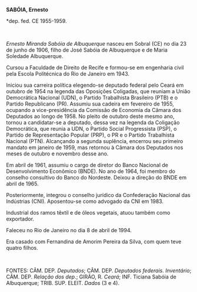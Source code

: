 **SABÓIA, Ernesto**

\*dep. fed. CE 1955-1959.

 

*Ernesto Miranda Sabóia de Albuquerque* nasceu em Sobral (CE) no dia 23
de junho de 1906, filho de José Sabóia de Albuquerque e de Maria
Soledade Albuquerque.

Cursou a Faculdade de Direito de Recife e formou-se em engenharia civil
pela Escola Politécnica do Rio de Janeiro em 1943.

Iniciou sua carreira política elegendo-se deputado federal pelo Ceará em
outubro de 1954 na legenda das Oposições Coligadas, que reuniam a União
Democrática Nacional (UDN), o Partido Trabalhista Brasileiro (PTB) e o
Partido Republicano (PR). Assumiu sua cadeira em fevereiro de 1955,
ocupando a vice-presidência da Comissão de Economia da Câmara dos
Deputados ao longo de 1958. No pleito de outubro deste mesmo ano, tornou
a candidatar-se a deputado, dessa vez na legenda da Coligação
Democrática, que reunia a UDN, o Partido Social Progressista (PSP), o
Partido de Representação Popular (PRP), o PR e o Partido Trabalhista
Nacional (PTN). Alcançando a segunda suplência, encerrou seu primeiro
mandato em janeiro de 1959, mas retornou à Câmara dos Deputados nos
meses de outubro e novembro desse ano.

Em abril de 1961, assumiu o cargo de diretor do Banco Nacional de
Desenvolvimento Econômico (BNDE). No ano de 1964, foi membro do conselho
consultivo do Banco do Nordeste. Deixou a direção do BNDE em abril de
1965.

Posteriormente, integrou o conselho jurídico da Confederação Nacional
das Indústrias (CNI). Aposentou-se como advogado da CNI em 1983.

Industrial dos ramos têxtil e de óleos vegetais, atuou também como
exportador.

Faleceu no Rio de Janeiro no dia 8 de abril de 1994.

Era casado com Fernandina de Amorim Pereira da Silva, com quem teve
quatro filhos.

 

FONTES: CÂM. DEP. *Deputados*; CÂM. DEP. *Deputados federais.
Inventário*; CÂM. DEP. *Relação dos dep*.; GIRÃO, R. *Ceará*; INF.
Ticiana Sabóia de Albuquerque; TRIB. SUP. ELEIT. *Dados* (3 e 4).

 
